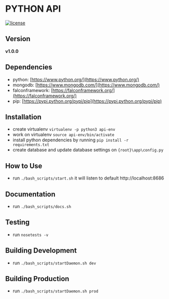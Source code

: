 # PYTHON API
[![license](https://img.shields.io/github/license/mashape/apistatus.svg)]()

## Version
**v1.0.0**


## Dependencies
* python: [https://www.python.org/](https://www.python.org/)
* mongodb: [https://www.mongodb.com/](https://www.mongodb.com/)
* falconframework: [https://falconframework.org/](https://falconframework.org/)
* pip: [https://pypi.python.org/pypi/pip](https://pypi.python.org/pypi/pip)


## Installation
- create virtualenv `virtualenv -p python3 api-env`
- work on virtualenv `source api-env/bin/activate`
- install python dependencies by running `pip install -r requirements.txt`
- create database and update database settings on `{root}\app\config.py`


## How to Use
- run `./bash_scripts/start.sh` it will listen to default http://localhost:8686


## Documentation
- run `./bash_scripts/docs.sh`


## Testing
- run `nosetests -v`


## Building Development
- run `./bash_scripts/startDaemon.sh dev`


## Building Production
- run `./bash_scripts/startDaemon.sh prod`
